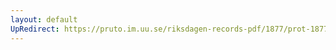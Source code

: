 ```yaml
---
layout: default
UpRedirect: https://pruto.im.uu.se/riksdagen-records-pdf/1877/prot-1877--fk--004.pdf
---
```

